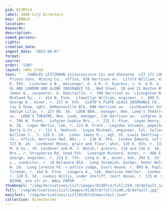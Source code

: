 ```yaml
---
pid: 01307cd
label: 1888 City Directory
key: 1888cd
location: 
keywords: 
description: 
named_persons: 
rights: 
creation_date: 
ingest_date: '2023-08-07'
format: 
source: 
order: '1307'
layout: cmhc_item
text: "   CHARLES LEITZMANN xsitecavccore tis and Ghosenne  LIT 171 LOO     Little
  Prince Cons. Mining Co., office, 816 Harrison av.  Little William, miner, r. 512
  E. 5th.  Liverman a B., messenger, D. & R. G. Express, r. D. & R. G. De  LIVER.
  OL AND LONDON AND GLOBE INSURANCE CO., Ned Steel, 20 and 21 Boston Blk.  Livingston
  James A., carpenter, E. Robitaille, r. 708 Harrison av  Livingston N. W., fireman,
  Midland Ry., r. 414 N. Pine.  Llewellyn William, engineer, r. 400 E. 6th.  Lloyd
  George A., miner, r. 217 W. 5th.  LLOYD’S PLATE GLASS INSURANCE CO., New York, Stick-
  ley & Shaw, agts, DeMaineville Blk, 600 Harrison av.  Lochbuehler Valentine, butcher,
  Adolph Lilie, r. 227 BE. 3d.  LOEB BEN., manager, Ben. Loeb’s Theatre, 116 Harrison
  av.  LOEB’S THEATRE, Ben. Loeb, manager, 116 Harrison av.  Lofgren John N., lab,
  r. 706 W. Front.  Lofgren Sophia Mrs., r. 221 S. Pine.  Logan Henry, miner, r. 413
  W. 3d.  Logar Martin, lab, r. 221 W. Front.  Legsdon Solomon, paperhanger, James
  Barry & Co., r. 113 S. Hemlock.  Logue Michael, engineer, Col. Sellers Mine.  Logue
  William J., 7. 128 E. 2d.  Loker James R.., agt, St. Louis Smelting and Refining
  Co., office, Harrison Red. Wks., r. 136 W. 9th.  London Edward, cel’d, miner, r.
  727 W. 2d.  Londoner Moses, grain and flour, whol, 135 E. 6th, r. 133 E. 8th.  -Londoner
  M. & Co., (M. Londoner and M. J. Walsh,) grocers, 214 and 216 E. 3d.  Lonergan Margaret
  Mrs., r. Strayhorse Rd, head 5th.  Lonergan Richard, miner, r. 406 E. 5th.  Long
  George, engineer, r. 214 E. 7th.  Long G. W., miner, bds. 202 E. 3d.  Long Hugh
  L., conductor, r. 19 Delaware Blk.  Long Jeremiah, barkpr, Peter Baltuff, r. 144
  W. 2d.  Long Lorenzo FE. » police judge, Court House. r. 805 N. Poplar.  Long William,
  fireman, r. 414 N. Pine.  Longpre A., lab, American Smelter.  Loomer Timothy D.,
  r. 120 E. 3d.  Loomis Willis, under sheriff, Court House, r. 215 W. 9th.  Je Je
  QUINN, are ifr er. WALL PAPER    "
thumbnail: "/img/derivatives/iiif/images/01307cd/full/250,/0/default.jpg"
full: "/img/derivatives/iiif/images/01307cd/full/1140,/0/default.jpg"
manifest: "/img/derivatives/iiif/01307cd/manifest.json"
collection: directories
---
```

